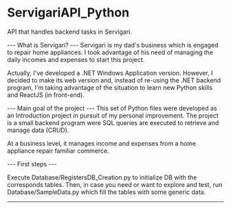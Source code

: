 # ServigariAPI_Python
API that handles backend tasks in Servigari.

--- What is Servigari? ---
Servigari is my dad's business which is engaged to repair home appliances. 
I took advantage of his need of managing the daily incomes and expenses to start this project.

Actually, I've developed a .NET Windows Application version. However, I decided to make its web version and, instead of re-using the .NET backend program, I'm taking advantage of the situation to learn new Python skills and ReactJS (in front-end). 

--- Main goal of the project ---
This set of Python files were developed as an Introduction project in pursuit of my personal improvement.
The project is a small backend program were SQL queries are executed to retrieve and manage data (CRUD).

At a business level, it manages income and expenses from a home appliance repair familiar commerce.



--- First steps ---

Execute Database/RegistersDB_Creation.py to initialize DB with the corresponds tables.
Then, in case you need or want to explore and test, run Database/SampleData.py which fill the tables with some generic data.

---
